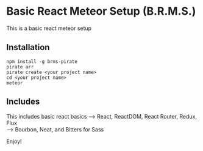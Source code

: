 <!--
@Author: Layne Faler <laynefaler>
@Date:   10-02-2016
@Email:  laynefaler@gmail.com
@Last modified by:   laynefaler
@Last modified time: 10-03-2016
-->

# Basic React Meteor Setup (B.R.M.S.)

This is a basic react meteor setup

## Installation

`npm install -g brms-pirate` <br/>
`pirate arr`<br/>
`pirate create <your project name>`<br/>
`cd <your project name>`<br/>
`meteor`<br/>

## Includes

This includes basic react basics
--> React, ReactDOM, React Router, Redux, Flux <br/>
--> Bourbon, Neat, and Bitters for Sass <br/>

Enjoy! <br/>
